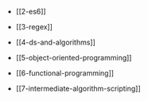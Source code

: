 
- [[2-es6]]

- [[3-regex]]

- [[4-ds-and-algorithms]]

- [[5-object-oriented-programming]]

- [[6-functional-programming]]

- [[7-intermediate-algorithm-scripting]]
